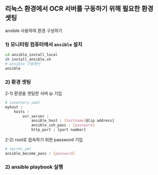 

## 리눅스 환경에서 OCR 서버를 구동하기 위해 필요한 환경 셋팅

ansible 사용하여 환경 구성하기  
  
  
### 1) 모니터링 컴퓨터에서 `ansible` 설치 
```bash
cd ansible_install_local
sh install_ansible.sh
# ansible 구동확인
ansible
```
### 2) 환경 셋팅
2-1) 환경을 셋팅한 서버 ip 기입
```bash 
# inventory.yaml
myhost :
    hosts :
        ocr_server :
            ansible_host : [hostname]@[ip address]
            ansible_ssh_pass : [password]
            http_port : [port number]


```

2-2) root로 접속하기 위한 password 기입
```bash
# secret.yml
ansible_become_pass : [password]

```


### 2) ansible playbook 실행
